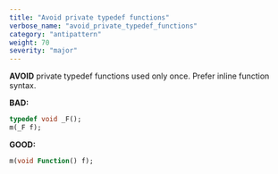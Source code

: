 ```yaml
---
title: "Avoid private typedef functions"
verbose_name: "avoid_private_typedef_functions"
category: "antipattern"
weight: 70
severity: "major"
---
```

**AVOID** private typedef functions used only once. Prefer inline function
syntax.

**BAD:**
```dart
typedef void _F();
m(_F f);
```

**GOOD:**
```dart
m(void Function() f);
```



